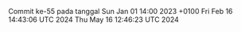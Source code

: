 Commit ke-55 pada tanggal Sun Jan 01 14:00 2023 +0100
Fri Feb 16 14:43:06 UTC 2024
Thu May 16 12:46:23 UTC 2024
